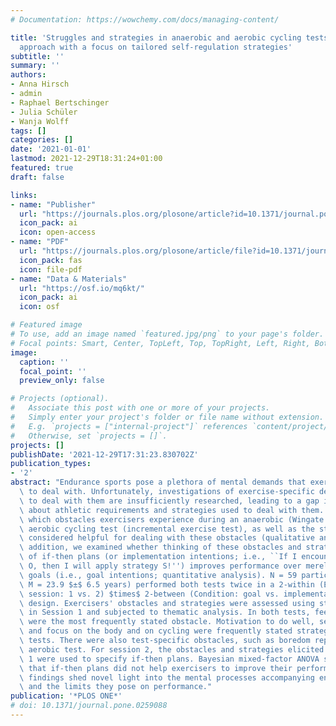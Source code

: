 ```yaml
---
# Documentation: https://wowchemy.com/docs/managing-content/

title: 'Struggles and strategies in anaerobic and aerobic cycling tests: A mixed-method
  approach with a focus on tailored self-regulation strategies'
subtitle: ''
summary: ''
authors:
- Anna Hirsch
- admin
- Raphael Bertschinger
- Julia Schüler
- Wanja Wolff
tags: []
categories: []
date: '2021-01-01'
lastmod: 2021-12-29T18:31:24+01:00
featured: true
draft: false

links:
- name: "Publisher"
  url: "https://journals.plos.org/plosone/article?id=10.1371/journal.pone.0259088"
  icon_pack: ai
  icon: open-access
- name: "PDF"
  url: "https://journals.plos.org/plosone/article/file?id=10.1371/journal.pone.0259088&type=printable"
  icon_pack: fas
  icon: file-pdf
- name: "Data & Materials"
  url: "https://osf.io/mq6kt/"
  icon_pack: ai
  icon: osf

# Featured image
# To use, add an image named `featured.jpg/png` to your page's folder.
# Focal points: Smart, Center, TopLeft, Top, TopRight, Left, Right, BottomLeft, Bottom, BottomRight.
image:
  caption: ''
  focal_point: ''
  preview_only: false

# Projects (optional).
#   Associate this post with one or more of your projects.
#   Simply enter your project's folder or file name without extension.
#   E.g. `projects = ["internal-project"]` references `content/project/deep-learning/index.md`.
#   Otherwise, set `projects = []`.
projects: []
publishDate: '2021-12-29T17:31:23.830702Z'
publication_types:
- '2'
abstract: "Endurance sports pose a plethora of mental demands that exercisers have\
  \ to deal with. Unfortunately, investigations of exercise-specific demands and strategies\
  \ to deal with them are insufficiently researched, leading to a gap in knowledge\
  \ about athletic requirements and strategies used to deal with them. Here, we investigated\
  \ which obstacles exercisers experience during an anaerobic (Wingate test) and an\
  \ aerobic cycling test (incremental exercise test), as well as the strategies they\
  \ considered helpful for dealing with these obstacles (qualitative analysis). In\
  \ addition, we examined whether thinking of these obstacles and strategies in terms\
  \ of if-then plans (or implementation intentions; i.e., ``If I encounter obstacle\
  \ O, then I will apply strategy S!'') improves performance over merely setting performance\
  \ goals (i.e., goal intentions; quantitative analysis). N = 59 participants (age:\
  \ M = 23.9 $±$ 6.5 years) performed both tests twice in a 2-within (Experimental\
  \ session: 1 vs. 2) $times$ 2-between (Condition: goal vs. implementation intention)\
  \ design. Exercisers' obstacles and strategies were assessed using structured interviews\
  \ in Session 1 and subjected to thematic analysis. In both tests, feelings of exertion\
  \ were the most frequently stated obstacle. Motivation to do well, self-encouragement,\
  \ and focus on the body and on cycling were frequently stated strategies in both\
  \ tests. There were also test-specific obstacles, such as boredom reported in the\
  \ aerobic test. For session 2, the obstacles and strategies elicited in Session\
  \ 1 were used to specify if-then plans. Bayesian mixed-factor ANOVA suggests, however,\
  \ that if-then plans did not help exercisers to improve their performance. These\
  \ findings shed novel light into the mental processes accompanying endurance exercise\
  \ and the limits they pose on performance."
publication: '*PLOS ONE*'
# doi: 10.1371/journal.pone.0259088
---
```

